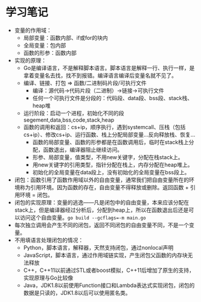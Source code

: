 # 学习笔记

* 变量的作用域：
    * 局部变量：函数内部、if或for的块内
    * 全局变量：包内部
    * 函数的形参：函数内部
* 实现的原理：
    * Go是编译语言，不是解释脚本语言。脚本语言是解释一行、执行一样，是拿着变量名去找，找不到报错。编译语言编译后变量名就不见了。
    * 编译、链接、打包 => 函数/二进制码片段/可执行文件
        * 编译：源代码->代码片段（二进制）->链接->可执行文件
        * 任何一个可执行文件是分段的：代码段、data段、bss段、stack栈、heap堆
    * 运行阶段：启动一个进程，初始化不同的段 segement,data,bss,code,stack,heap
    * 函数的调用和返回：cs+ip，顺序执行，遇到systemcall、压栈（包括cs+ip）、修改cs+ip、运行函数、栈上分配局部变量...反向释放栈、恢复...
        * 函数的局部变量、函数的形参都是在函数调用后，临时在stack栈上分配，函数退出，编译器阻止继续访问。
        * 形参、局部变量，值类型，不用new关键字，分配在栈stack上。
        * 用new关键字的引用类型，指针分配在栈上，内存分配在heap堆上。
        * 初始化的全局变量在data段上，没有初始化的全局变量在bss段上。
* 闭包：函数引用了函数作用域以外的自由变量，通常我们把自由变量所在的环境称为引用环境。因为函数的存在，自由变量不得释放或删除。返回函数 + 引用环境 = 闭包。
* 闭包的实现原理：变量的逃逸——凡是闭包中的自由变量，本来应该分配在stack上，但是编译器经过分析后，分配到heap上，所以在函数退出后还是可以访问这个自由变量。` go build --gcflags=-m main.go `
* 每次独立调用会产生不同的闭包，返回不同闭包的自由变量不同，不是一个变量。
* 不用填语言处理闭包的情况：
    * Python，脚本语言，解释器，天然支持闭包，通过nonlocal声明
    * JavaScript，脚本语言，通过作用域链实现，产生闭包父函数的内存块无法释放
    * C++，C++11以前通过STL或者boost模拟，C++11后增加了原生的支持，实现原理与Go比较像
    * Java，JDK1.8以前使用Function接口和Lambda表达式实现闭包，闭包的数据是只读的，JDK1.8以后可以使用匿名类。